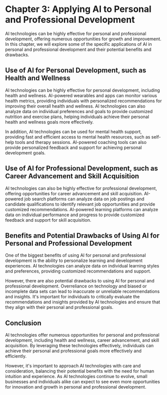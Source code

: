Chapter 3: Applying AI to Personal and Professional Development
===============================================================

AI technologies can be highly effective for personal and professional development, offering numerous opportunities for growth and improvement. In this chapter, we will explore some of the specific applications of AI in personal and professional development and their potential benefits and drawbacks.

Use of AI for Personal Development, such as Health and Wellness
---------------------------------------------------------------

AI technologies can be highly effective for personal development, including health and wellness. AI-powered wearables and apps can monitor various health metrics, providing individuals with personalized recommendations for improving their overall health and wellness. AI technologies can also analyze data on individual preferences and goals to provide customized nutrition and exercise plans, helping individuals achieve their personal health and wellness goals more effectively.

In addition, AI technologies can be used for mental health support, providing fast and efficient access to mental health resources, such as self-help tools and therapy sessions. AI-powered coaching tools can also provide personalized feedback and support for achieving personal development goals.

Use of AI for Professional Development, such as Career Advancement and Skill Acquisition
----------------------------------------------------------------------------------------

AI technologies can also be highly effective for professional development, offering opportunities for career advancement and skill acquisition. AI-powered job search platforms can analyze data on job postings and candidate qualifications to identify relevant job opportunities and provide customized recommendations. AI-powered learning platforms can analyze data on individual performance and progress to provide customized feedback and support for skill acquisition.

Benefits and Potential Drawbacks of Using AI for Personal and Professional Development
--------------------------------------------------------------------------------------

One of the biggest benefits of using AI for personal and professional development is the ability to personalize learning and development experiences. AI technologies can analyze data on individual learning styles and preferences, providing customized recommendations and support.

However, there are also potential drawbacks to using AI for personal and professional development. Overreliance on technology and biased or incomplete data sets can lead to inaccurate or unreliable recommendations and insights. It's important for individuals to critically evaluate the recommendations and insights provided by AI technologies and ensure that they align with their personal and professional goals.

Conclusion
----------

AI technologies offer numerous opportunities for personal and professional development, including health and wellness, career advancement, and skill acquisition. By leveraging these technologies effectively, individuals can achieve their personal and professional goals more effectively and efficiently.

However, it's important to approach AI technologies with care and consideration, balancing their potential benefits with the need for human intuition and experience. As AI technologies continue to evolve, small businesses and individuals alike can expect to see even more opportunities for innovation and growth in personal and professional development.
